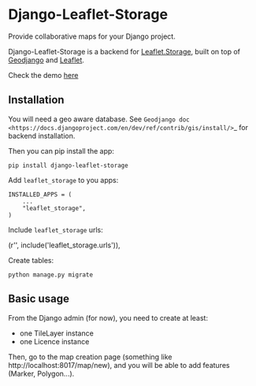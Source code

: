 # Django-Leaflet-Storage

Provide collaborative maps for your Django project.

Django-Leaflet-Storage is a backend for [Leaflet.Storage](https://github.com/yohanboniface/Leaflet.Storage), built on top of [Geodjango](http://geodjango.org/) and [Leaflet](http://leafletjs.com).

Check the demo [here](http://umap.fluv.io)


## Installation

You will need a geo aware database. See `Geodjango doc <https://docs.djangoproject.com/en/dev/ref/contrib/gis/install/>`_ for backend installation.

Then you can pip install the app:

    pip install django-leaflet-storage


Add `leaflet_storage` to you apps:

    INSTALLED_APPS = (
        ...
        "leaflet_storage",
    )

Include `leaflet_storage` urls:

   (r'', include('leaflet_storage.urls')),

Create tables:

    python manage.py migrate


## Basic usage

From the Django admin (for now), you need to create at least:

- one TileLayer instance
- one Licence instance

Then, go to the map creation page (something like http://localhost:8017/map/new), and you will be able to add features (Marker, Polygon...).
